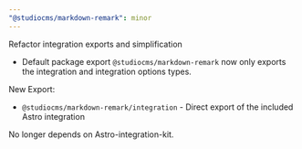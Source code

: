 ```yaml
---
"@studiocms/markdown-remark": minor
---
```


Refactor integration exports and simplification

- Default package export `@studiocms/markdown-remark` now only exports the integration and integration options types.

New Export:
- `@studiocms/markdown-remark/integration` - Direct export of the included Astro integration

No longer depends on Astro-integration-kit.
